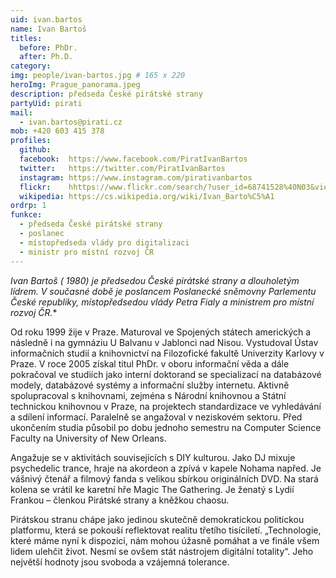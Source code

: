 ```yaml
---
uid: ivan.bartos
name: Ivan Bartoš
titles:
  before: PhDr. 
  after: Ph.D.
category:
img: people/ivan-bartos.jpg # 165 x 220
heroImg: Prague_panorama.jpeg
description: předseda České pirátské strany
partyUid: pirati
mail:
  - ivan.bartos@pirati.cz
mob: +420 603 415 378
profiles:
  github:
  facebook:  https://www.facebook.com/PiratIvanBartos
  twitter:   https://twitter.com/PiratIvanBartos
  instagram: https://www.instagram.com/pirativanbartos
  flickr:    hhttps://www.flickr.com/search/?user_id=68741528%40N03&view_all=1&text=ivan%20barto%C5%A1
  wikipedia: https://cs.wikipedia.org/wiki/Ivan_Barto%C5%A1
ordrp: 1
funkce: 
  - předseda České pirátské strany
  - poslanec
  - místopředseda vlády pro digitalizaci 
  - ministr pro místní rozvoj ČR
---
```


**Ivan Bartoš (* 1980) je předsedou České pirátské strany a dlouholetým lídrem. V současné době je poslancem Poslanecké sněmovny Parlementu České republiky, místopředsedou vlády Petra Fialy a ministrem pro místní rozvoj ČR.** 

Od roku 1999 žije v Praze. Maturoval ve Spojených státech amerických a následně i na gymnáziu U Balvanu v Jablonci nad Nisou. Vystudoval Ústav informačních studií a knihovnictví na Filozofické fakultě Univerzity Karlovy v Praze. V roce 2005 získal titul PhDr. v oboru informační věda a dále pokračoval ve studiích jako interní doktorand se specializací na databázové modely, databázové systémy a informační služby internetu. Aktivně spolupracoval s knihovnami, zejména s Národní knihovnou a Státní technickou knihovnou v Praze, na projektech standardizace ve vyhledávání a sdílení informací. Paralelně se angažoval v neziskovém sektoru. Před ukončením studia působil po dobu jednoho semestru na Computer Science Faculty na University of New Orleans.

Angažuje se v aktivitách souvisejících s DIY kulturou. Jako DJ mixuje psychedelic trance, hraje na akordeon a zpívá v kapele Nohama napřed. Je vášnivý čtenář a filmový fanda s velikou sbírkou originálních DVD. Na stará kolena se vrátil ke karetní hře Magic The Gathering. Je ženatý s Lydií Frankou – členkou Pirátské strany a kněžkou chaosu.

Pirátskou stranu chápe jako jedinou skutečně demokratickou politickou platformu, která se pokouší reflektovat realitu třetího tisíciletí. „Technologie, které máme nyní k dispozici, nám mohou úžasně pomáhat a ve finále všem lidem ulehčit život. Nesmí se ovšem stát nástrojem digitální totality“. Jeho největší hodnoty jsou svoboda a vzájemná tolerance.
